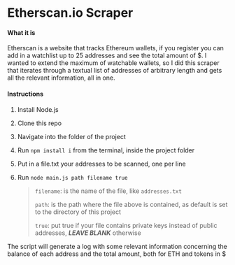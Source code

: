 # Etherscan.io Scraper

#### What it is

Etherscan is a website that tracks Ethereum wallets, if you register you can add in a watchlist up to 25 addresses and see the total amount of $. I wanted to extend the maximum of watchable wallets, so I did this scraper that iterates through a textual list of addresses of arbitrary length and gets all the relevant information, all in one.

#### Instructions

1. Install Node.js

2. Clone this repo

3. Navigate into the folder of the project

4. Run `npm install i` from the terminal, inside the project folder

5. Put in a file.txt your addresses to be scanned, one per line

6. Run `node main.js path filename true`
   
   > `filename`: is the name of the file, like `addresses.txt`
   > 
   > `path`: is the path where the file above is contained, as default is set to the directory of this project
   > 
   > `true`: put true if your file contains private keys instead of public addresses, ***LEAVE BLANK*** otherwise

The script will generate a log with some relevant information concerning the balance of each address and the total amount, both for ETH and tokens in $


